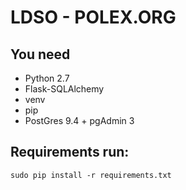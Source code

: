 # LDSO - POLEX.ORG

## You need


* Python 2.7
* Flask-SQLAlchemy
* venv
* pip
* PostGres 9.4 + pgAdmin 3

## Requirements run:
`sudo pip install -r requirements.txt`

